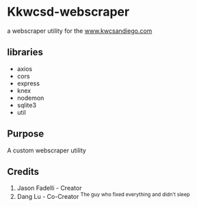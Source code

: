 # Kkwcsd-webscraper
a webscraper utility for the www.kwcsandiego.com

## libraries
- axios
- cors
- express
- knex
- nodemon
- sqlite3
- util

## Purpose
A custom webscraper utility   

## Credits
1. Jason Fadelli - Creator
2. Dang Lu - Co-Creator <sup>The guy who fixed everything and didn't sleep</sup>
